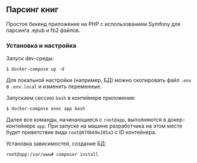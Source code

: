 ## Парсинг книг

Простое бекенд приложение на PHP с использованием Symfony для парсинга .epub и fb2 файлов.

### Установка и настройка

Запуск dev-среды:
```shell script
$ docker-compose up -d
``` 

Для локальной настройки (например, БД) можно скопировать файл `.env` в `.env.local` и изменить переменные.

Запускаем сессию `bash` в контейнере приложения:
```shell script
$ docker-compose exec app bash
```

Далее все команды, начинающиеся с `root@app`, выполняются в докер-контейнере `app`.
При запуске на машине разработчика на этом месте будет приветствие вида `root@070b69e285a3` с ID контейнера.

Установка зависимостей, создание БД:
```shell script
root@app:/var/www# composer install
```

